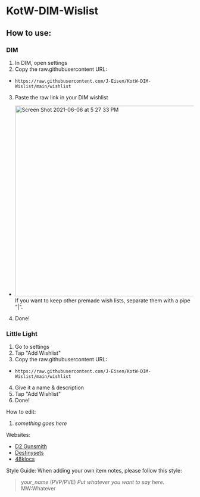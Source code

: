 # KotW-DIM-Wislist

## How to use:
### DIM
1. In DIM, open settings
2. Copy the raw.githubusercontent URL: 
  - `https://raw.githubusercontent.com/J-Eisen/KotW-DIM-Wislist/main/wishlist`
3. Paste the raw link in your DIM wishlist
  - <img width="512" alt="Screen Shot 2021-06-06 at 5 27 33 PM" src="https://user-images.githubusercontent.com/30454448/120940746-cd11a800-c6ec-11eb-912b-c6585287b5e4.png"> If you want to keep other premade wish lists, separate them with a pipe "|".
4. Done!
### Little Light
1. Go to settings
2. Tap "Add Wishlist"
3. Copy the raw.githubusercontent URL: 
  - `https://raw.githubusercontent.com/J-Eisen/KotW-DIM-Wislist/main/wishlist`
4. Give it a name & description
5. Tap "Add Wishlist"
6. Done!


How to edit:
1. *something goes here*

Websites:
- [D2 Gunsmith](https://d2gunsmith.com/)
- [Destinysets](https://data.destinysets.com/)
- [48klocs](https://48klocs.github.io/wish-list-magic-wand/fingerwave.html)

Style Guide:
When adding your own item notes, please follow this style:
  > *your_name* (PVP/PVE) *Put whatever you want to say here.* MW:Whatever
